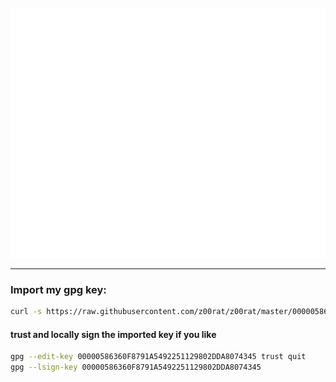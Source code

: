 <div align="center">
	<br>
	<a href="https://github.com/z00rat/z00rat">
		<img src="README.svg" width="800" height="400" alt="github profile README using svg">
	</a>
	<br>
</div>

---

### Import my gpg key:
```bash
curl -s https://raw.githubusercontent.com/z00rat/z00rat/master/00000586360F8791A5492251129802DDA8074345.public.gpg | gpg --import
```
#### trust and locally sign the imported key if you like
```bash
gpg --edit-key 00000586360F8791A5492251129802DDA8074345 trust quit
gpg --lsign-key 00000586360F8791A5492251129802DDA8074345
```
